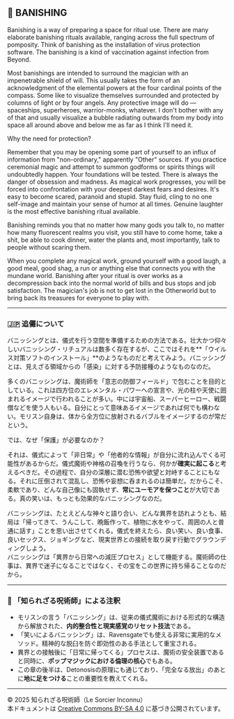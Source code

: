 ## 🧛 BANISHING

Banishing is a way of preparing a space for ritual use. There are many elaborate banishing rituals available, ranging across the full spectrum of pomposity. Think of banishing as the installation of virus protection software. The banishing is a kind of vaccination against infection from Beyond.

Most banishings are intended to surround the magician with an impenetrable shield of will. This usually takes the form of an acknowledgment of the elemental powers at the four cardinal points of the compass. Some like to visualize themselves surrounded and protected by columns of light or by four angels. Any protective image will do — spaceships, superheroes, warrior-monks, whatever. I don't bother with any of that and usually visualize a bubble radiating outwards from my body into space all around above and below me as far as I think I'll need it.  
 
Why the need for protection?  

Remember that you may be opening some part of yourself to an influx of information from "non-ordinary," apparently "Other" sources. If you practice ceremonial magic and attempt to summon godforms or spirits things will undoubtedly happen. Your foundations will be tested. There is always the danger of obsession and madness. As magical work progresses, you will be forced into confrontation with your deepest darkest fears and desires. It's easy to become scared, paranoid and stupid. Stay fluid, cling to no one self-image and maintain your sense of humor at all times. Genuine laughter is the most effective banishing ritual available.  
 
Banishing reminds you that no matter how many gods you talk to, no matter how many fluorescent realms you visit, you still have to come home, take a shit, be able to cook dinner, water the plants and, most importantly, talk to people without scaring them.  

When you complete any magical work, ground yourself with a good laugh, a good meal, good shag, a run or anything else that connects you with the mundane world. Banishing after your ritual is over works as a decompression back into the normal world of bills and bus stops and job satisfaction. The magician's job is not to get lost in the Otherworld but to bring back its treasures for everyone to play with. 

---

### 🇯🇵 追儺について

バニッシングとは、儀式を行う空間を準備するための方法である。壮大かつ仰々しいバニッシング・リチュアルは数多く存在するが、ここではそれを**「ウイルス対策ソフトのインストール」**のようなものだと考えてみよう。バニッシングとは、見えざる領域からの「感染」に対する予防接種のようなものなのだ。

多くのバニッシングは、魔術師を「意志の防御フィールド」で包むことを目的としている。これは四方位のエレメンタル・パワーへの宣言や、光の柱や天使に囲まれるイメージで行われることが多い。中には宇宙船、スーパーヒーロー、戦闘僧などを使う人もいる。自分にとって意味あるイメージであれば何でも構わない。モリスン自身は、体から全方位に放射されるバブルをイメージするのが常だという。

では、なぜ「保護」が必要なのか？  

それは、儀式によって「非日常」や「他者的な情報」が自分に流れ込んでくる可能性があるからだ。儀式魔術や神格の召喚を行うなら、何かが**確実に起こる**と考えるべきだ。その過程で、自分の深層に潜む恐怖や欲望と対峙することにもなる。それに圧倒されて混乱し、恐怖や妄想に呑まれるのは簡単だ。だからこそ、柔軟であり、どんな自己像にも固執せず、**常にユーモアを保つこと**が大切である。真の笑いは、もっとも効果的なバニッシングなのだ。

バニッシングは、たとえどんな神々と語り合い、どんな異界を訪れようとも、結局は「帰ってきて、うんこして、晩飯作って、植物に水をやって、周囲の人と普通に話す」ことを思い出させてくれる。儀式を終えたら、良い笑い、良い食事、良いセックス、ジョギングなど、現実世界との接続を取り戻す行動でグラウンディングしよう。  
バニッシングは「異界から日常への減圧プロセス」として機能する。魔術師の仕事は、異界で迷子になることではなく、その宝をこの世界に持ち帰ることなのだから。

---

### 🐌 「知られざる呪術師」による注釈

- モリスンの言う「バニッシング」は、従来の儀式魔術における形式的な構造から解放された、**内的整合性と現実感覚のリセット技法**である。
- 「笑いによるバニッシング」は、Ravensgateでも使える非常に実用的なメソッド。精神的な脱臼を防ぐ即効性のある手法として重宝される。
- 異界との接触後に「日常に帰ってくる」プロセスは、魔術の安全装置であると同時に、**ポップマジックにおける倫理の核心**でもある。
- この章の後半は、Detonosisの原理にも通じており、「完全なる放出」のあとに**地に足をつける**ことの重要性を教えてくれる。

---

© 2025 知られざる呪術師（Le Sorcier Inconnu）  
本ドキュメントは [Creative Commons BY-SA 4.0](https://creativecommons.org/licenses/by-sa/4.0/deed.ja) に基づき公開されています。
